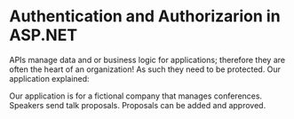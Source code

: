 # Authentication and Authorizarion in ASP.NET

APIs manage data and or business logic for applications; therefore they are often the heart of an organization!
As such they need to be protected.
Our application explained:

Our application is for a fictional company that manages conferences. Speakers send talk proposals. 
Proposals can be added and approved.
